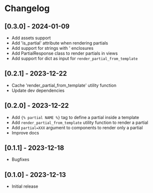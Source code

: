 # Changelog

## [0.3.0] - 2024-01-09
- Add assets support
- Add 'is_partial' attribute when rendering partials
- Add support for strings with ' enclosures
- Add PartialResponse class to render partials in views
- Add support for dict as input for `render_partial_from_template`

## [0.2.1] - 2023-12-22
- Cache 'render_partial_from_template' utility function
- Update dev dependencies

## [0.2.0] - 2023-12-22

- Add `{% partial NAME %}` tag to define a partial inside a template
- Add `render_partial_from_template` utility function to render a partial
- Add `partial=XXX` argument to components to render only a partial
- Improve docs

## [0.1.1] - 2023-12-18

- Bugfixes

## [0.1.0] - 2023-12-13

- Initial release
